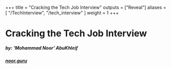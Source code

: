 +++
title = "Cracking the Tech Job Interview"
outputs = ["Reveal"]
aliases = [
    "/TechInterview",
    "/tech_interview"
]
weight = 1
+++

# Cracking the Tech Job Interview

##### by: 'Mohammad Noor' AbuKhleif

##### [noor.guru](https://www.noor.guru)
